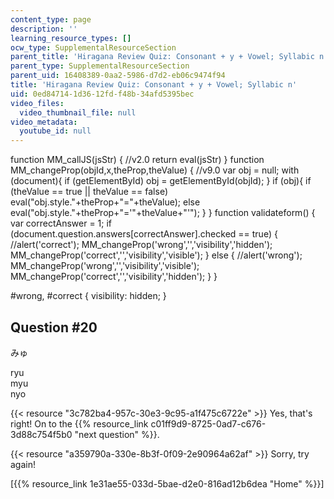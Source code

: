 ```yaml
---
content_type: page
description: ''
learning_resource_types: []
ocw_type: SupplementalResourceSection
parent_title: 'Hiragana Review Quiz: Consonant + y + Vowel; Syllabic n'
parent_type: SupplementalResourceSection
parent_uid: 16408389-0aa2-5986-d7d2-eb06c9474f94
title: 'Hiragana Review Quiz: Consonant + y + Vowel; Syllabic n'
uid: 0ed84714-1d36-12fd-f48b-34afd5395bec
video_files:
  video_thumbnail_file: null
video_metadata:
  youtube_id: null
---
```


function MM\_callJS(jsStr) { //v2.0 return eval(jsStr) } function MM\_changeProp(objId,x,theProp,theValue) { //v9.0 var obj = null; with (document){ if (getElementById) obj = getElementById(objId); } if (obj){ if (theValue == true || theValue == false) eval("obj.style."+theProp+"="+theValue); else eval("obj.style."+theProp+"='"+theValue+"'"); } } function validateform() { var correctAnswer = 1; if (document.question.answers\[correctAnswer\].checked == true) { //alert('correct'); MM\_changeProp('wrong','','visibility','hidden'); MM\_changeProp('correct','','visibility','visible'); } else { //alert('wrong'); MM\_changeProp('wrong','','visibility','visible'); MM\_changeProp('correct','','visibility','hidden'); } }

#wrong, #correct { visibility: hidden; }

Question #20
------------

みゅ

 ryu  
 myu  
 nyo

{{< resource "3c782ba4-957c-30e3-9c95-a1f475c6722e" >}} Yes, that's right! On to the {{% resource_link c01ff9d9-8725-0ad7-c676-3d88c754f5b0 "next question" %}}.

{{< resource "a359790a-330e-8b3f-0f09-2e90964a62af" >}} Sorry, try again!

  
\[{{% resource_link 1e31ae55-033d-5bae-d2e0-816ad12b6dea "Home" %}}\]